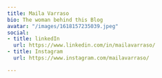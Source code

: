 ```yaml
---
title: Maila Varraso
bio: The woman behind this Blog
avatar: "/images/1618157235039.jpeg"
social:
- title: linkedIn
  url: https://www.linkedin.com/in/mailavarraso/
- title: Instagram
  url: https://www.instagram.com/mailavarraso/

---
```

